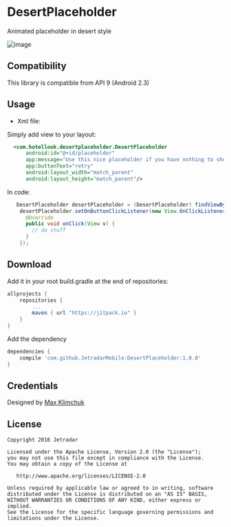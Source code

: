 DesertPlaceholder
=================

Animated placeholder in desert style

![image](https://github.com/JetradarMobile/DesertPlaceholder/blob/master/art/animation.gif)

Compatibility
-------------

This library is compatible from API 9 (Android 2.3)

Usage
-----

* Xml file:

Simply add view to your layout:

``` xml
  <com.hotellook.desertplaceholder.DesertPlaceholder
      android:id="@+id/placeholder"
      app:message="Use this nice placeholder if you have nothing to show"
      app:buttonText="retry"
      android:layout_width="match_parent"
      android:layout_height="match_parent"/>
```

In code:

``` java
   DesertPlaceholder desertPlaceholder = (DesertPlaceholder) findViewById(R.id.placeholder);
    desertPlaceholder.setOnButtonClickListener(new View.OnClickListener() {
      @Override
      public void onClick(View v) {
        // do stuff
      }
    });
```

Download
--------

Add it in your root build.gradle at the end of repositories:

```groovy
allprojects {
    repositories {
        ...
        maven { url "https://jitpack.io" }
    }
}
```


Add the dependency

```groovy
dependencies {
    compile 'com.github.JetradarMobile:DesertPlaceholder:1.0.0'
}
```

Credentials
-----------

Designed by [Max Klimchuk](dribbble.com/maxklimchuk)

License
-------

    Copyright 2016 Jetradar

    Licensed under the Apache License, Version 2.0 (the "License");
    you may not use this file except in compliance with the License.
    You may obtain a copy of the License at
    
       http://www.apache.org/licenses/LICENSE-2.0
    
    Unless required by applicable law or agreed to in writing, software
    distributed under the License is distributed on an "AS IS" BASIS,
    WITHOUT WARRANTIES OR CONDITIONS OF ANY KIND, either express or implied.
    See the License for the specific language governing permissions and
    limitations under the License.
